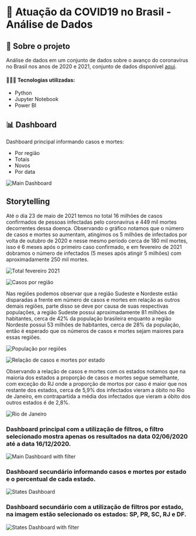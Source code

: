 # 🦠 Atuação da COVID19 no Brasil - Análise de Dados 
## 📝 Sobre o projeto
Análise de dados em um conjunto de dados sobre o avanço do coronavírus no Brasil nos anos de 2020 e 2021, conjunto de dados disponível [aqui](https://www.kaggle.com/datasets/unanimad/corona-virus-brazil).

#### 👨🏼‍💻 Tecnologias utilizadas:
- Python
- Jupyter Notebook
- Power BI

## 📊 Dashboard

Dashboard principal informando casos e mortes:
- Por região
- Totais
- Novos
- Por data

![Main Dashboard](./images/main_dashboard.jpg)

## Storytelling
Até o dia 23 de maio de 2021 temos no total 16 milhões de casos confirmados de pessoas infectadas pelo coronavírus e 449 mil mortes decorrentes dessa doença. 
Observando o gráfico notamos que o número de casos e mortes so aumentam, atingimos os 5 milhões de infectados por volta de outubro de 2020 e nesse mesmo período cerca de 180 mil mortes, isso é 6 meses após o primeiro caso confirmado, e em fevereiro de 2021 dobramos o número de infectados (5 meses após atingir 5 milhões) com aproximadamente 250 mil mortes.

![Total fevereiro 2021](./images/total_fevereiro_2021.jpg)

![Casos por região](./images/casos_por_regiao.jpg)

Nas regiões podemos observar que a região Sudeste e Nordeste estão disparadas a frente em número de casos e mortes em relação as outros demais regiões, parte disso se deve por causa de suas respectivas populações, a região Sudeste possui aproximadamente 81 milhões de habitantes, cerca de 42% da população brasileira enquanto a região Nordeste possui 53 milhões de habitantes, cerca de 28% da população, então é esperado que os números de casos e mortes sejam maiores para essas regiões.

![População por regiões](./images/populacao_por_regioes.jpg)

![Relação de casos e mortes por estado](./images/relacao_casos_mortes.jpg)

Observando a relação de casos e mortes com os estados notamos que na maioria dos estados a proporção de casos e mortes segue semelhante, com exceção do RJ onde a proporção de mortos por caso é maior que nos restante dos estados, cerca de 5,9% dos infectados vieram a óbito no Rio de Janeiro, em contrapartida a média dos infectados que vieram a óbito dos outros estados é de 2,8%.

![Rio de Janeiro](./images/rj.jpg)

### Dashboard principal com a utilização de filtros, o filtro selecionado mostra apenas os resultados na data 02/06/2020 até a data 16/12/2020.

![Main Dashboard with filter](./images/main_dashboard_with_filter.jpg)

### Dashboard secundário informando casos e mortes por estado e o percentual de cada estado.

![States Dashboard](./images/states_dashboard.jpg)

### Dashboard secundário com a utilização de filtros por estado, na imagem estão selecionado os estados: SP, PR, SC, RJ e DF.

![States Dashboard with filter](./images/states_dashboard_with_filter.jpg)
